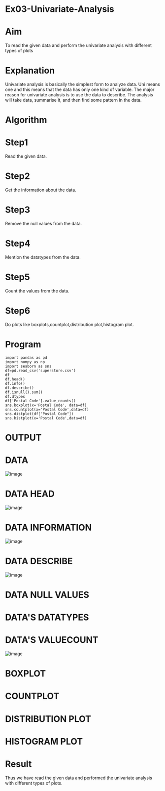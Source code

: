 # Ex03-Univariate-Analysis
# Aim
To read the given data and perform the univariate analysis with different types of plots
# Explanation
Univariate analysis is basically the simplest form to analyze data. Uni means one and this means that the data has only one kind of variable. The major reason for univariate analysis is to use the data to describe. The analysis will take data, summarise it, and then find some pattern in the data.
# Algorithm
# Step1
Read the given data.
# Step2
Get the information about the data.
# Step3
Remove the null values from the data.
# Step4
Mention the datatypes from the data.
# Step5
Count the values from the data.
# Step6
Do plots like boxplots,countplot,distribution plot,histogram plot.
# Program
```
import pandas as pd
import numpy as np
import seaborn as sns
df=pd.read_csv('superstore.csv')
df
df.head()
df.info()
df.describe()
df.isnull().sum()
df.dtypes
df['Postal Code'].value_counts()
sns.boxplot(x='Postal Code', data=df)
sns.countplot(x='Postal Code',data=df)
sns.distplot(df["Postal Code"])
sns.histplot(x='Postal Code',data=df)
```
# OUTPUT
# DATA
![image](https://github.com/Sahithya7/Ex03-Univariate-Analysis/assets/133002193/061bfe3d-5f0a-4f4f-ad26-d8a9f39595a6)
# DATA HEAD
![image](https://github.com/Sahithya7/Ex03-Univariate-Analysis/assets/133002193/cc67cb16-3098-4789-8580-e884124704be)
# DATA INFORMATION
![image](https://github.com/Sahithya7/Ex03-Univariate-Analysis/assets/133002193/a91037a6-2105-4a22-8859-4b0138c9ef3a)
# DATA DESCRIBE
![image](https://github.com/Sahithya7/Ex03-Univariate-Analysis/assets/133002193/894ffd14-aada-450e-877b-7e2c470fa13b)
# DATA NULL VALUES
# DATA'S DATATYPES
# DATA'S VALUECOUNT
![image](https://github.com/Sahithya7/Ex03-Univariate-Analysis/assets/133002193/4c1c85cf-7bb8-4b30-8e55-16387f2657df)
# BOXPLOT
# COUNTPLOT
# DISTRIBUTION PLOT
# HISTOGRAM PLOT
# Result
Thus we have read the given data and performed the univariate analysis with different types of plots.
